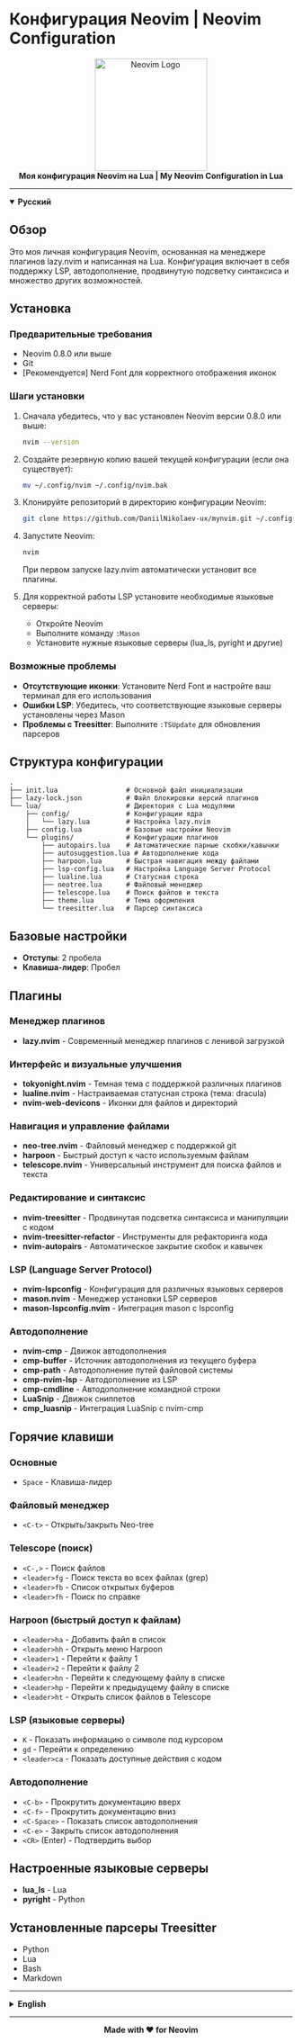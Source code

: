 # Конфигурация Neovim | Neovim Configuration

<div align="center">
  <img src="https://neovim.io/images/logo@2x.png" alt="Neovim Logo" width="200"/>
  <br>
  <strong>Моя конфигурация Neovim на Lua | My Neovim Configuration in Lua</strong>
</div>

---

<details open>
<summary><b>Русский</b></summary>

## Обзор

Это моя личная конфигурация Neovim, основанная на менеджере плагинов lazy.nvim и написанная на Lua. Конфигурация включает в себя поддержку LSP, автодополнение, продвинутую подсветку синтаксиса и множество других возможностей.

## Установка

### Предварительные требования
- Neovim 0.8.0 или выше
- Git
- [Рекомендуется] Nerd Font для корректного отображения иконок

### Шаги установки

1. Сначала убедитесь, что у вас установлен Neovim версии 0.8.0 или выше:
   ```bash
   nvim --version
   ```

2. Создайте резервную копию вашей текущей конфигурации (если она существует):
   ```bash
   mv ~/.config/nvim ~/.config/nvim.bak
   ```

3. Клонируйте репозиторий в директорию конфигурации Neovim:
   ```bash
   git clone https://github.com/DaniilNikolaev-ux/mynvim.git ~/.config/nvim
   ```

4. Запустите Neovim:
   ```bash
   nvim
   ```

   При первом запуске lazy.nvim автоматически установит все плагины.

5. Для корректной работы LSP установите необходимые языковые серверы:
   - Откройте Neovim
   - Выполните команду `:Mason`
   - Установите нужные языковые серверы (lua_ls, pyright и другие)

### Возможные проблемы

- **Отсутствующие иконки**: Установите Nerd Font и настройте ваш терминал для его использования
- **Ошибки LSP**: Убедитесь, что соответствующие языковые серверы установлены через Mason
- **Проблемы с Treesitter**: Выполните `:TSUpdate` для обновления парсеров

## Структура конфигурации

```
.
├── init.lua                 # Основной файл инициализации
├── lazy-lock.json           # Файл блокировки версий плагинов
└── lua/                     # Директория с Lua модулями
    ├── config/              # Конфигурации ядра
    │   └── lazy.lua         # Настройка lazy.nvim
    ├── config.lua           # Базовые настройки Neovim
    └── plugins/             # Конфигурации плагинов
        ├── autopairs.lua    # Автоматические парные скобки/кавычки
        ├── autosuggestion.lua # Автодополнение кода
        ├── harpoon.lua      # Быстрая навигация между файлами
        ├── lsp-config.lua   # Настройка Language Server Protocol
        ├── lualine.lua      # Статусная строка
        ├── neotree.lua      # Файловый менеджер
        ├── telescope.lua    # Поиск файлов и текста
        ├── theme.lua        # Тема оформления
        └── treesitter.lua   # Парсер синтаксиса
```

## Базовые настройки

- **Отступы**: 2 пробела
- **Клавиша-лидер**: Пробел

## Плагины

### Менеджер плагинов
- **lazy.nvim** - Современный менеджер плагинов с ленивой загрузкой

### Интерфейс и визуальные улучшения
- **tokyonight.nvim** - Темная тема с поддержкой различных плагинов
- **lualine.nvim** - Настраиваемая статусная строка (тема: dracula)
- **nvim-web-devicons** - Иконки для файлов и директорий

### Навигация и управление файлами
- **neo-tree.nvim** - Файловый менеджер с поддержкой git
- **harpoon** - Быстрый доступ к часто используемым файлам
- **telescope.nvim** - Универсальный инструмент для поиска файлов и текста

### Редактирование и синтаксис
- **nvim-treesitter** - Продвинутая подсветка синтаксиса и манипуляции с кодом
- **nvim-treesitter-refactor** - Инструменты для рефакторинга кода
- **nvim-autopairs** - Автоматическое закрытие скобок и кавычек

### LSP (Language Server Protocol)
- **nvim-lspconfig** - Конфигурация для различных языковых серверов
- **mason.nvim** - Менеджер установки LSP серверов
- **mason-lspconfig.nvim** - Интеграция mason с lspconfig

### Автодополнение
- **nvim-cmp** - Движок автодополнения
- **cmp-buffer** - Источник автодополнения из текущего буфера
- **cmp-path** - Автодополнение путей файловой системы
- **cmp-nvim-lsp** - Автодополнение из LSP
- **cmp-cmdline** - Автодополнение командной строки
- **LuaSnip** - Движок сниппетов
- **cmp_luasnip** - Интеграция LuaSnip с nvim-cmp

## Горячие клавиши

### Основные
- `Space` - Клавиша-лидер

### Файловый менеджер
- `<C-t>` - Открыть/закрыть Neo-tree

### Telescope (поиск)
- `<C-,>` - Поиск файлов
- `<leader>fg` - Поиск текста во всех файлах (grep)
- `<leader>fb` - Список открытых буферов
- `<leader>fh` - Поиск по справке

### Harpoon (быстрый доступ к файлам)
- `<leader>ha` - Добавить файл в список
- `<leader>hh` - Открыть меню Harpoon
- `<leader>1` - Перейти к файлу 1
- `<leader>2` - Перейти к файлу 2
- `<leader>hn` - Перейти к следующему файлу в списке
- `<leader>hp` - Перейти к предыдущему файлу в списке
- `<leader>ht` - Открыть список файлов в Telescope

### LSP (языковые серверы)
- `K` - Показать информацию о символе под курсором
- `gd` - Перейти к определению
- `<leader>ca` - Показать доступные действия с кодом

### Автодополнение
- `<C-b>` - Прокрутить документацию вверх
- `<C-f>` - Прокрутить документацию вниз
- `<C-Space>` - Показать список автодополнения
- `<C-e>` - Закрыть список автодополнения
- `<CR>` (Enter) - Подтвердить выбор

## Настроенные языковые серверы
- **lua_ls** - Lua
- **pyright** - Python

## Установленные парсеры Treesitter
- Python
- Lua
- Bash
- Markdown
</details>

---

<details>
<summary><b>English</b></summary>

## Overview

This is my personal Neovim configuration, based on the lazy.nvim plugin manager and written in Lua. The configuration includes LSP support, auto-completion, advanced syntax highlighting, and many other features.

![nvim img](https://downloader.disk.yandex.ru/preview/fc5620ab9195167f67f50522c2affd48c9c281adff58bdce394cdb312d7d0d56/682b95f5/rcOr6uLcay6BdOWz7hX-XbFtOA3Do-mJg65GYwMO4m5D2xZlqUeRtUMgo0Ufzc8ddoVHA_iOEa9RNy1rgd80qQ%3D%3D?uid=0&filename=image.png&disposition=inline&hash=&limit=0&content_type=image%2Fpng&owner_uid=0&tknv=v3&size=2048x2048)
## Installation

### Prerequisites
- Neovim 0.8.0 or higher
- Git
- [Recommended] Nerd Font for proper icon display

### Installation Steps

1. First, make sure you have Neovim 0.8.0 or higher installed:
   ```bash
   nvim --version
   ```

2. Backup your current Neovim configuration (if it exists):
   ```bash
   mv ~/.config/nvim ~/.config/nvim.bak
   ```

3. Clone the repository to your Neovim configuration directory:
   ```bash
   git clone https://github.com/DaniilNikolaev-ux/neovim-config.git ~/.config/nvim
   ```

4. Launch Neovim:
   ```bash
   nvim
   ```

   On first launch, lazy.nvim will automatically install all plugins.

5. For LSP functionality to work properly, install the required language servers:
   - Open Neovim
   - Run the command `:Mason`
   - Install the desired language servers (lua_ls, pyright, etc.)

### Troubleshooting

- **Missing icons**: Install a Nerd Font and configure your terminal to use it
- **LSP errors**: Make sure the corresponding language servers are installed via Mason
- **Treesitter issues**: Run `:TSUpdate` to update parsers

## Configuration Structure

```
.
├── init.lua                 # Main initialization file
├── lazy-lock.json           # Plugin version lock file
└── lua/                     # Lua modules directory
    ├── config/              # Core configurations
    │   └── lazy.lua         # lazy.nvim setup
    ├── config.lua           # Basic Neovim settings
    └── plugins/             # Plugin configurations
        ├── autopairs.lua    # Automatic brackets/quotes
        ├── autosuggestion.lua # Code completion
        ├── harpoon.lua      # Quick file navigation
        ├── lsp-config.lua   # Language Server Protocol setup
        ├── lualine.lua      # Status line
        ├── neotree.lua      # File manager
        ├── telescope.lua    # File and text search
        ├── theme.lua        # Theme configuration
        └── treesitter.lua   # Syntax parser
```

## Basic Settings

- **Indentation**: 2 spaces
- **Leader key**: Space

## Plugins

### Plugin Manager
- **lazy.nvim** - Modern plugin manager with lazy loading

### Interface and Visual Enhancements
- **tokyonight.nvim** - Dark theme with support for various plugins
- **lualine.nvim** - Customizable status line (theme: dracula)
- **nvim-web-devicons** - Icons for files and directories

### Navigation and File Management
- **neo-tree.nvim** - File manager with git support
- **harpoon** - Quick access to frequently used files
- **telescope.nvim** - Universal tool for file and text search

### Editing and Syntax
- **nvim-treesitter** - Advanced syntax highlighting and code manipulation
- **nvim-treesitter-refactor** - Code refactoring tools
- **nvim-autopairs** - Automatic closing of brackets and quotes

### LSP (Language Server Protocol)
- **nvim-lspconfig** - Configuration for various language servers
- **mason.nvim** - LSP server installation manager
- **mason-lspconfig.nvim** - Integration of mason with lspconfig

### Auto-completion
- **nvim-cmp** - Auto-completion engine
- **cmp-buffer** - Auto-completion source from current buffer
- **cmp-path** - File system path auto-completion
- **cmp-nvim-lsp** - Auto-completion from LSP
- **cmp-cmdline** - Command line auto-completion
- **LuaSnip** - Snippet engine
- **cmp_luasnip** - Integration of LuaSnip with nvim-cmp

## Keybindings

### Core
- `Space` - Leader key

### File Manager
- `<C-t>` - Open/close Neo-tree

### Telescope (search)
- `<C-,>` - Search files
- `<leader>fg` - Search text in all files (grep)
- `<leader>fb` - List open buffers
- `<leader>fh` - Search help documentation

### Harpoon (quick file access)
- `<leader>ha` - Add file to list
- `<leader>hh` - Open Harpoon menu
- `<leader>1` - Go to file 1
- `<leader>2` - Go to file 2
- `<leader>hn` - Go to next file in list
- `<leader>hp` - Go to previous file in list
- `<leader>ht` - Open file list in Telescope

### LSP (language servers)
- `K` - Show information about symbol under cursor
- `gd` - Go to definition
- `<leader>ca` - Show available code actions

### Auto-completion
- `<C-b>` - Scroll documentation up
- `<C-f>` - Scroll documentation down
- `<C-Space>` - Show auto-completion list
- `<C-e>` - Close auto-completion list
- `<CR>` (Enter) - Confirm selection

## Configured Language Servers
- **lua_ls** - Lua
- **pyright** - Python

## Installed Treesitter Parsers
- Python
- Lua
- Bash
- Markdown
</details>

---

<div align="center">
  <p><strong>Made with ♥ for Neovim</strong></p>
</div> 

